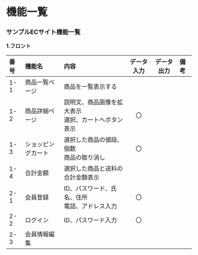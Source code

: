 # 機能一覧
### サンプルECサイト機能一覧
**1.フロント**

|番号|機能名|内容|データ入力|データ出力|備考|
|:---|:---|:---|:---:|:---:|:---|
|1-1|商品一覧ページ|商品を一覧表示する||||
|1-2|商品詳細ページ|説明文、商品画像を拡大表示<br>選択、カートへボタン表示|〇|||
|1-3|ショッピングカート|選択した商品の値段、個数<br>商品の取り消し|〇|||
|1-4|合計金額|選択した商品と送料の合計金額表示||||
|2-1|会員登録|ID、パスワード、氏名、住所<br>電話、アドレス入力|〇|||
|2-2|ログイン|ID、パスワード入力|〇|||
|2-3|会員情報編集|||||
